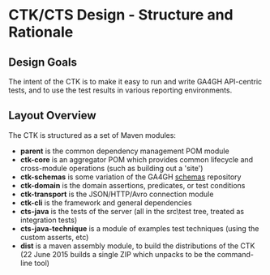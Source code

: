# CTK/CTS Design - Structure and Rationale

## Design Goals

The intent of the CTK is to make it easy to run and write GA4GH API-centric tests, and to use the test results in various reporting environments.

## Layout Overview

The CTK is structured as a set of Maven modules:

- **parent** is the common dependency management POM module
- **ctk-core** is an aggregator POM which provides common lifecycle and cross-module operations (such as building out a 'site')
- **ctk-schemas** is some variation of the GA4GH [schemas](https://github.com/ga4gh/schemas) repository
- **ctk-domain** is the domain assertions, predicates, or test conditions
- **ctk-transport** is the JSON/HTTP/Avro connection module
- **ctk-cli** is the framework and general dependencies
- **cts-java** is the tests of the server (all in the src\test tree, treated as integration tests)
- **cts-java-technique** is a module of examples test techniques (using the custom asserts, etc)
- **dist** is a maven assembly module, to build the distributions of the CTK (22 June 2015 builds a single ZIP which unpacks to be the command-line tool)
